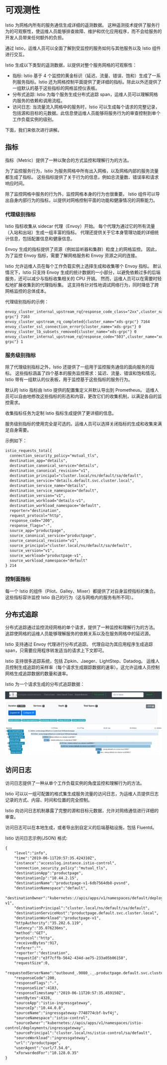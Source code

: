 # 可观测性

Istio 为网格内所有的服务通信生成详细的遥测数据。
这种遥测技术提供了服务行为的可观察性，使运维人员能够排查故障、维护和优化应用程序，而不会给服务的开发人员带来任何额外的负担。

通过 Istio，运维人员可以全面了解到受监控的服务如何与其他服务以及 Istio 组件进行交互。

Istio 生成以下类型的遥测数据，以提供对整个服务网格的可观察性：

 - 指标: Istio 基于 4 个监控的黄金标识（延迟、流量、错误、饱和）生成了一系列服务指标。Istio 还为网格控制平面提供了更详细的指标。除此以外还提供了一组默认的基于这些指标的网格监控仪表板。
 - 分布式追踪: Istio 为每个服务生成分布式追踪 span，运维人员可以理解网格内服务的依赖和调用流程。
 - 访问日志: 当流量流入网格中的服务时，Istio 可以生成每个请求的完整记录，包括源和目标的元数据。此信息使运维人员能够将服务行为的审查控制到单个工作负载实例的级别。

下面，我们来依次进行讲解。

## 指标

指标（Metric）提供了一种以聚合的方式监控和理解行为的方法。

为了监控服务行为，Istio 为服务网格中所有出入网格，以及网格内部的服务流量都生成了指标。
这些指标提供了关于行为的信息，例如总流量数、错误率和请求响应时间。

除了监控网格中服务的行为外，监控网格本身的行为也很重要。
Istio 组件可以导出自身内部行为的指标，以提供对网格控制平面的功能和健康情况的洞察能力。

### 代理级别指标

Istio 指标收集从 sidecar 代理（Envoy）开始。
每个代理为通过它的所有流量（入站和出站）生成一组丰富的指标。
代理还提供关于它本身管理功能的详细统计信息，包括配置信息和健康信息。

Envoy 生成的指标提供了资源（例如监听器和集群）粒度上的网格监控。
因此，为了监控 Envoy 指标，需要了解网格服务和 Envoy 资源之间的连接。

Istio 允许运维人员在每个工作负载实例上选择生成和收集哪个 Envoy 指标。
默认情况下，Istio 只支持 Envoy 生成的统计数据的一小部分，以避免依赖过多的后端服务，还可以减少与指标收集相关的 CPU 开销。
然而，运维人员可以在需要时轻松地扩展收集到的代理指标集。
这支持有针对性地调试网络行为，同时降低了跨网格监控的总体成本。

代理级别指标的示例：

```shell
envoy_cluster_internal_upstream_rq{response_code_class="2xx",cluster_name="xds-grpc"} 7163
envoy_cluster_upstream_rq_completed{cluster_name="xds-grpc"} 7164
envoy_cluster_ssl_connection_error{cluster_name="xds-grpc"} 0
envoy_cluster_lb_subsets_removed{cluster_name="xds-grpc"} 0
envoy_cluster_internal_upstream_rq{response_code="503",cluster_name="xds-grpc"} 1
```

### 服务级别指标

除了代理级别指标之外，Istio 还提供了一组用于监控服务通信的面向服务的指标。
这些指标涵盖了四个基本的服务监控需求：延迟、流量、错误和饱和情况。
Istio 带有一组默认的仪表板，用于监控基于这些指标的服务行为。

默认的 Istio 指标由 Istio 提供的配置集定义并默认导出到 Prometheus。
运维人员可以自由地修改这些指标的形态和内容，更改它们的收集机制，以满足各自的监控需求。

收集指标任务为定制 Istio 指标生成提供了更详细的信息。

服务级别指标的使用完全是可选的。运维人员可以选择关闭指标的生成和收集来满足自身需要。

示例如下：

```shell
istio_requests_total{
  connection_security_policy="mutual_tls",
  destination_app="details",
  destination_canonical_service="details",
  destination_canonical_revision="v1",
  destination_principal="cluster.local/ns/default/sa/default",
  destination_service="details.default.svc.cluster.local",
  destination_service_name="details",
  destination_service_namespace="default",
  destination_version="v1",
  destination_workload="details-v1",
  destination_workload_namespace="default",
  reporter="destination",
  request_protocol="http",
  response_code="200",
  response_flags="-",
  source_app="productpage",
  source_canonical_service="productpage",
  source_canonical_revision="v1",
  source_principal="cluster.local/ns/default/sa/default",
  source_version="v1",
  source_workload="productpage-v1",
  source_workload_namespace="default"
} 214
```

### 控制面指标

每一个 Istio 的组件（Pilot、Galley、Mixer）都提供了对自身监控指标的集合。
这些指标容许监控 Istio 自己的行为（这与网格内的服务有所不同）。

## 分布式追踪

分布式追踪通过监控流经网格的单个请求，提供了一种监控和理解行为的方法。
追踪使网格的运维人员能够理解服务的依赖关系以及在服务网格中的延迟源。

Istio 支持通过 Envoy 代理进行分布式追踪。
代理自动为其应用程序生成追踪 span，只需要应用程序转发适当的请求上下文即可。

Istio 支持很多追踪系统，包括 Zipkin、Jaeger、LightStep、Datadog。
运维人员控制生成追踪的采样率（每个请求生成跟踪数据的速率）。这允许运维人员控制网格生成追踪数据的数量和速率。

Istio 为一个请求生成的分布式追踪数据：

![observability](./pictures/observability.png)


## 访问日志

访问日志提供了一种从单个工作负载实例的角度监控和理解行为的方法。

Istio 可以以一组可配置的格式集生成服务流量的访问日志，为运维人员提供日志记录的方式、内容、时间和位置的完全控制。

Istio 向访问日志机制暴露了完整的源和目标元数据，允许对网络通信进行详细的审查。

访问日志可以在本地生成，或者导出到自定义的后端基础设施，包括 Fluentd。

Istio 访问日志示例(JSON) 格式: 

```shell
{
    "level":"info",
    "time":"2019-06-11T20:57:35.424310Z",
    "instance":"accesslog.instance.istio-control",
    "connection_security_policy":"mutual_tls",
    "destinationApp":"productpage",
    "destinationIp":"10.44.2.15",
    "destinationName":"productpage-v1-6db7564db8-pvsnd",
    "destinationNamespace":"default",
    "destinationOwner":"kubernetes://apis/apps/v1/namespaces/default/deployments/productpage-v1",
    "destinationPrincipal":"cluster.local/ns/default/sa/default",
    "destinationServiceHost":"productpage.default.svc.cluster.local",
    "destinationWorkload":"productpage-v1",
    "httpAuthority":"35.202.6.119",
    "latency":"35.076236ms",
    "method":"GET",
    "protocol":"http",
    "receivedBytes":917,
    "referer":"",
    "reporter":"destination",
    "requestId":"e3f7cffb-5642-434d-ae75-233a05b06158",
    "requestSize":0,
    "requestedServerName":"outbound_.9080_._.productpage.default.svc.cluster.local",
    "responseCode":200,
    "responseFlags":"-",
    "responseSize":4183,
    "responseTimestamp":"2019-06-11T20:57:35.459150Z",
    "sentBytes":4328,
    "sourceApp":"istio-ingressgateway",
    "sourceIp":"10.44.0.8",
    "sourceName":"ingressgateway-7748774cbf-bvf4j",
    "sourceNamespace":"istio-control",
    "sourceOwner":"kubernetes://apis/apps/v1/namespaces/istio-control/deployments/ingressgateway",
    "sourcePrincipal":"cluster.local/ns/istio-control/sa/default",
    "sourceWorkload":"ingressgateway",
    "url":"/productpage",
    "userAgent":"curl/7.54.0",
    "xForwardedFor":"10.128.0.35"
}
```
